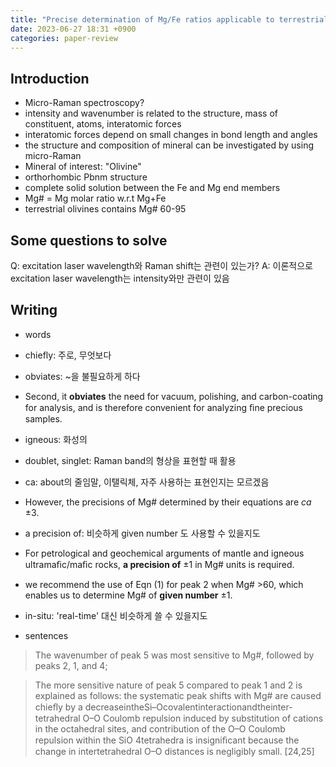 ```yaml
---
title: "Precise determination of Mg/Fe ratios applicable to terrestrial olivine samples"
date: 2023-06-27 18:31 +0900
categories: paper-review
---
```



## Introduction
- Micro-Raman spectroscopy?
 - intensity and wavenumber is related to the structure, mass of constituent, atoms, interatomic forces
 - interatomic forces depend on small changes in bond length and angles
 - the structure and composition of mineral can be investigated by using micro-Raman
- Mineral of interest: "Olivine"
 - orthorhombic Pbnm structure
 - complete solid solution between the Fe and Mg end members
 - Mg# = Mg molar ratio w.r.t Mg+Fe
 - terrestrial olivines contains Mg# 60-95





## Some questions to solve
Q: excitation laser wavelength와 Raman shift는 관련이 있는가?
A: 이론적으로 excitation laser wavelength는 intensity와만 관련이 있음


## Writing
- words
 - chiefly: 주로, 무엇보다 
 - obviates: ~을 불필요하게 하다
  - Second, it **obviates** the need for vacuum, polishing, and carbon-coating for analysis, and is therefore convenient for analyzing ﬁne precious samples.
 - igneous: 화성의
 - doublet, singlet: Raman band의 형상을 표현할 때 활용
 - ca: about의 줄임말, 이탤릭체, 자주 사용하는 표현인지는 모르겠음
  - However, the precisions of Mg# determined by their equations are *ca* ±3.
 - a precision of: 비슷하게 given number 도 사용할 수 있을지도
  - For petrological and geochemical arguments of mantle and igneous ultramaﬁc/maﬁc rocks, **a precision of** ±1 in Mg# units is required.
  - we recommend the use of Eqn (1) for peak 2 when Mg# >60, which enables us to determine Mg# of **given number** ±1.
- in-situ: 'real-time' 대신 비슷하게 쓸 수 있을지도

- sentences
>The wavenumber of peak 5 was most sensitive to Mg#, followed by peaks 2, 1, and 4;

>The more sensitive nature of peak 5 compared to peak 1 and 2 is explained as follows: the systematic peak shifts with Mg# are caused chieﬂy by a decreaseintheSi–Ocovalentinteractionandtheinter-tetrahedral O–O Coulomb repulsion induced by substitution of cations in the octahedral sites, and contribution of the O–O Coulomb repulsion within the SiO 4tetrahedra is insigniﬁcant because the change in intertetrahedral O–O distances is negligibly small. [24,25]
